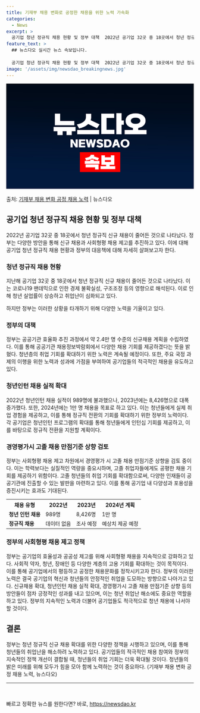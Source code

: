 ```yaml
---
title: 기재부 채용 변화로 공정한 채용을 위한 노력 가속화
categories:
  - News
excerpt: >
  공기업 청년 정규직 채용 현황 및 정부 대책  2022년 공기업 32곳 중 18곳에서 청년 정규직 신규 채용…
feature_text: >
  ## 뉴스다오 실시간 뉴스 속보입니다.

  공기업 청년 정규직 채용 현황 및 정부 대책  2022년 공기업 32곳 중 18곳에서 청년 정규직 신규 채용…
image: '/assets/img/newsdao_breakingnews.jpg'
---
```


![뉴스다오 속보](/assets/img/newsdao_breakingnews.jpg)

<p>출처: <a href="https://newsdao.kr/4431" rel="dofollow">기재부 채용 변화 공정 채용 노력</a> | 뉴스다오</p>

<h2 data-ke-size="size26">공기업 청년 정규직 채용 현황 및 정부 대책</h2>

<p data-ke-size="size16">2022년 공기업 32곳 중 18곳에서 청년 정규직 신규 채용이 줄어든 것으로 나타났다. 정부는 다양한 방안을 통해 신규 채용과 사회형평 채용 제고를 추진하고 있다. 이에 대해 공기업 청년 정규직 채용 현황과 정부의 대응책에 대해 자세히 살펴보고자 한다.</p>

<h3 data-ke-size="size24">청년 정규직 채용 현황</h3>

<p data-ke-size="size16">지난해 공기업 32곳 중 18곳에서 청년 정규직 신규 채용이 줄어든 것으로 나타났다. 이는 코로나19 팬데믹으로 인한 경제 불확실성, 구조조정 등의 영향으로 해석된다. 이로 인해 청년 실업률이 상승하고 취업난이 심화되고 있다.</p>

<p data-ke-size="size16">하지만 정부는 이러한 상황을 타개하기 위해 다양한 노력을 기울이고 있다.</p>

<h3 data-ke-size="size24">정부의 대책</h3>

<p data-ke-size="size16">정부는 공공기관 효율화 추진 과정에서 약 2.4만 명 수준의 신규채용 계획을 수립하였다. 이를 통해 공공기관 채용정보박람회에서 다양한 채용 기회를 제공하겠다는 뜻을 밝혔다. 청년층의 취업 기회를 확대하기 위한 노력은 계속될 예정이다. 또한, 주요 국정 과제의 이행을 위한 노력과 성과에 가점을 부여하여 공기업들의 적극적인 채용을 유도하고 있다.</p>

<h3 data-ke-size="size24">청년인턴 채용 실적 확대</h3>

<p data-ke-size="size16">2022년 청년인턴 채용 실적이 989명에 불과했으나, 2023년에는 8,426명으로 대폭 증가했다. 또한, 2024년에는 1만 명 채용을 목표로 하고 있다. 이는 청년들에게 실제 취업 경험을 제공하고, 이를 통해 정규직 전환의 기회를 확대하기 위한 정부의 노력이다. 각 공기업은 청년인턴 프로그램의 확대를 통해 청년들에게 인턴십 기회를 제공하고, 이를 바탕으로 정규직 전환을 지원할 계획이다.</p>

<h3 data-ke-size="size24">경영평가시 고졸 채용 만점기준 상향 검토</h3>

<p data-ke-size="size16">정부는 사회형평 채용 제고 차원에서 경영평가 시 고졸 채용 만점기준 상향을 검토 중이다. 이는 학력보다는 실질적인 역량을 중요시하며, 고졸 취업자들에게도 공평한 채용 기회를 제공하기 위함이다. 고졸 청년들의 취업 기회를 확대함으로써, 다양한 인재들이 공공기관에 진출할 수 있는 발판을 마련하고 있다. 이를 통해 공기업 내 다양성과 포용성을 증진시키는 효과도 기대된다.</p>

<table>
	<tr>
		<th>채용 유형</th>
		<th>2022년</th>
		<th>2023년</th>
		<th>2024년 계획</th>
	</tr>
	<tr>
		<td><b>청년 인턴 채용</b></td>
		<td>989명</td>
		<td>8,426명</td>
		<td>1만 명</td>
	</tr>
	<tr>
		<td><b>정규직 채용</b></td>
		<td>데이터 없음</td>
		<td>조사 예정</td>
		<td>예상치 제공 예정</td>
	</tr>
</table>

<h3 data-ke-size="size24">정부의 사회형평 채용 제고 정책</h3>

<p data-ke-size="size16">정부는 공기업의 효율성과 공공성 제고를 위해 사회형평 채용을 지속적으로 강화하고 있다. 사회적 약자, 청년, 장애인 등 다양한 계층의 고용 기회를 확대하는 것이 목적이다. 이를 통해 공기업에서의 평등하고 공정한 채용문화를 정착시키고자 한다. 정부의 이러한 노력은 결국 공기업의 혁신과 청년들의 안정적인 취업을 도모하는 방향으로 나아가고 있다. 신규채용 확대, 청년인턴 채용 실적 확대, 경영평가시 고졸 채용 만점기준 상향 등의 방안들이 점차 긍정적인 성과를 내고 있으며, 이는 청년 취업난 해소에도 중요한 역할을 하고 있다. 정부의 지속적인 노력과 더불어 공기업들도 적극적으로 청년 채용에 나서야 할 것이다.</p>

<h2 data-ke-size="size26">결론</h2>

<p data-ke-size="size16">정부는 청년 정규직 신규 채용 확대를 위한 다양한 정책을 시행하고 있으며, 이를 통해 청년들의 취업난을 해소하려 노력하고 있다. 공기업들의 적극적인 채용 참여와 정부의 지속적인 정책 개선이 결합될 때, 청년들의 취업 기회는 더욱 확대될 것이다. 청년들의 밝은 미래를 위해 모두가 힘을 모아 함께 노력하는 것이 중요하다. (기재부 채용 변화 공정 채용 노력, 뉴스다오)</p>

<hr>

<p data-ke-size="size16">&nbsp;</p> 

빠르고 정확한 뉴스를 원한다면? 바로, <a href="https://newsdao.kr" rel="dofollow">https://newsdao.kr</a>


    
